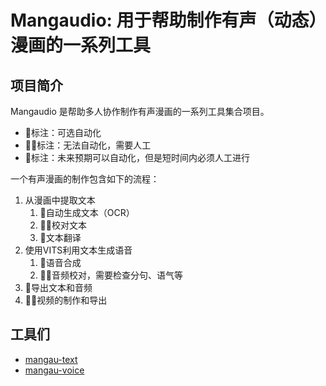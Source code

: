 # Mangaudio: 用于帮助制作有声（动态）漫画的一系列工具

## 项目简介

Mangaudio 是帮助多人协作制作有声漫画的一系列工具集合项目。

- 🤖️标注：可选自动化
- ✍🏻️标注：无法自动化，需要人工
- 🚧️标注：未来预期可以自动化，但是短时间内必须人工进行

一个有声漫画的制作包含如下的流程：

1. 从漫画中提取文本
   1. 🚧️自动生成文本（OCR）
   2. ✍🏻️校对文本
   3. 🤖️文本翻译
2. 使用VITS利用文本生成语音
   1. 🤖️语音合成
   2. ✍🏻️音频校对，需要检查分句、语气等
3. 🤖️导出文本和音频
4. ✍🏻️视频的制作和导出

## 工具们

- [mangau-text]()
- [mangau-voice]()
